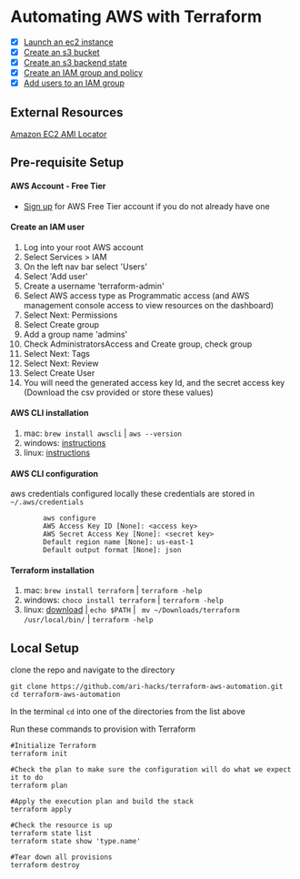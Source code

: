 # Automating AWS with Terraform

- [x] [Launch an ec2 instance](/launch-ec2-instance)
- [X] [Create an s3 bucket](/create-s3-bucket)
- [x] [Create an s3 backend state](/create-s3-backend-state)
- [X] [Create an IAM group and policy](/create-iam-group-policy)
- [x] [Add users to an IAM group](/add-users-to-iam-group)
  
## External Resources
   [Amazon EC2 AMI Locator](https://cloud-images.ubuntu.com/locator/ec2/)

## Pre-requisite Setup 

#### AWS Account - Free Tier
- [Sign up](https://aws.amazon.com/free) for AWS Free Tier account if you do not already have one
  
#### Create an IAM user
   1. Log into your root AWS account
   2. Select Services > IAM
   3. On the left nav bar select 'Users'
   4. Select 'Add user'
   5. Create a username 'terraform-admin'
   6. Select AWS access type as Programmatic access (and AWS management console access to view resources on the dashboard)
   7. Select Next: Permissions
   8. Select Create group
   9. Add a group name 'admins'
   10. Check AdministratorsAccess and Create group, check group
   11. Select Next: Tags 
   12. Select Next: Review 
   13. Select Create User
   14. You will need the generated access key Id, and the secret access key (Download the csv provided or store these values)
   

#### AWS CLI installation
  1. mac: `brew install awscli` | `aws --version`
  2. windows: [instructions](https://docs.aws.amazon.com/cli/latest/userguide/install-cliv2-windows.html)
  3. linux:   [instructions](https://docs.aws.amazon.com/cli/latest/userguide/install-cliv2-linux.html)

#### AWS CLI configuration 
   aws credentials configured locally
   these credentials are stored  in `~/.aws/credentials`  
```
        aws configure   
        AWS Access Key ID [None]: <access key>
        AWS Secret Access Key [None]: <secret key>
        Default region name [None]: us-east-1
        Default output format [None]: json
```

   
#### Terraform installation
   1. mac: `brew install terraform` | `terraform -help`
   2. windows: `choco install terraform` | `terraform -help`
   3. linux: [download](https://www.terraform.io/downloads.html) | `echo $PATH` | ` mv ~/Downloads/terraform /usr/local/bin/` | `terraform -help`


## Local Setup 

clone the repo and navigate to the directory
```
git clone https://github.com/ari-hacks/terraform-aws-automation.git
cd terraform-aws-automation
```

In the terminal `cd` into one of the directories from the list above

Run these commands to provision with Terraform 

```HCL
#Initialize Terraform
terraform init
```

```HCL
#Check the plan to make sure the configuration will do what we expect it to do
terraform plan
```

```HCL
#Apply the execution plan and build the stack
terraform apply
```

```HCL
#Check the resource is up
terraform state list
terraform state show 'type.name'
```

```HCL
#Tear down all provisions
terraform destroy
```

